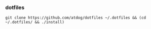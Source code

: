 ### dotfiles

`git clone https://github.com/atdog/dotfiles ~/.dotfiles && (cd ~/.dotfiles/ && ./install)`

